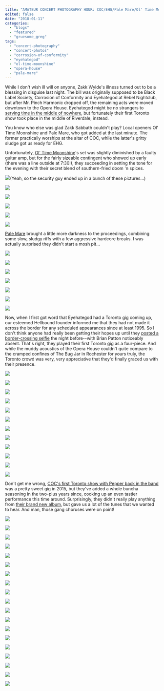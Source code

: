 ```yaml
---
title: "AMATEUR CONCERT PHOTOGRAPHY HOUR: COC/EHG/Pale Mare/Ol' Time Moonshine @ Opera House, January 9, 2018"
edited: false
date: "2018-01-11"
categories:
  - "blogs"
  - "featured"
  - "gruesome_greg"
tags:
  - "concert-photography"
  - "concert-photos"
  - "corrosion-of-conformity"
  - "eyehategod"
  - "ol-time-moonshine"
  - "opera-house"
  - "pale-mare"
---
```


While I don't wish ill will on anyone, Zakk Wylde's illness turned out to be a blessing in disguise last night. The bill was originally supposed to be Black Label Society, Corrosion of Conformity and Eyehategod at Rebel Nightclub, but after Mr. Pinch Harmonic dropped off, the remaining acts were moved downtown to the Opera House. Eyehategod might be no strangers to [serving time in the middle of nowhere](https://www.youtube.com/watch?v=BcTH01-JVug), but fortunately their first Toronto show took place in the middle of Riverdale, instead.

You know who else was glad Zakk Sabbath couldn't play? Local openers Ol' Time Moonshine and Pale Mare, who got added at the last minute. The former practically worships at the altar of COC, while the latter's gritty sludge got us ready for EHG.

Unfortunately, [Ol' Time Moonshine](https://oltimemoonshine.bandcamp.com/)'s set was slightly diminished by a faulty guitar amp, but for the fairly sizeable contingent who showed up early (there was a line outside at 7:30!), they succeeding in setting the tone for the evening with their secret blend of southern-fried doom 'n spices.

[![](https://hellbound.ca/wp-content/uploads/2018/01/IMG_0128.jpg)](https://hellbound.ca/wp-content/uploads/2018/01/IMG_0128.jpg)(Yeah, so the security guy ended up in a bunch of these pictures...)

[![](https://hellbound.ca/wp-content/uploads/2018/01/IMG_0131.jpg)](https://hellbound.ca/wp-content/uploads/2018/01/IMG_0131.jpg)

[![](https://hellbound.ca/wp-content/uploads/2018/01/IMG_0133-1024x768.jpg)](https://hellbound.ca/wp-content/uploads/2018/01/IMG_0133.jpg)

[![](https://hellbound.ca/wp-content/uploads/2018/01/IMG_0139.jpg)](https://hellbound.ca/wp-content/uploads/2018/01/IMG_0139.jpg)

[![](https://hellbound.ca/wp-content/uploads/2018/01/IMG_0140-1024x768.jpg)](https://hellbound.ca/wp-content/uploads/2018/01/IMG_0140.jpg)

[![](https://hellbound.ca/wp-content/uploads/2018/01/IMG_0144.jpg)](https://hellbound.ca/wp-content/uploads/2018/01/IMG_0144.jpg)

[Pale Mare](https://palemareband.bandcamp.com/releases) brought a little more darkness to the proceedings, combining some slow, sludgy riffs with a few aggressive hardcore breaks. I was actually surprised they didn't start a mosh pit...

[![](https://hellbound.ca/wp-content/uploads/2018/01/IMG_0145-1024x503.jpg)](https://hellbound.ca/wp-content/uploads/2018/01/IMG_0145.jpg)

[![](https://hellbound.ca/wp-content/uploads/2018/01/IMG_0147.jpg)](https://hellbound.ca/wp-content/uploads/2018/01/IMG_0147.jpg)

[![](https://hellbound.ca/wp-content/uploads/2018/01/IMG_0149.jpg)](https://hellbound.ca/wp-content/uploads/2018/01/IMG_0149.jpg)

[![](https://hellbound.ca/wp-content/uploads/2018/01/IMG_0150.jpg)](https://hellbound.ca/wp-content/uploads/2018/01/IMG_0150.jpg)

[![](https://hellbound.ca/wp-content/uploads/2018/01/IMG_0152.jpg)](https://hellbound.ca/wp-content/uploads/2018/01/IMG_0152.jpg)

[![](https://hellbound.ca/wp-content/uploads/2018/01/IMG_0157.jpg)](https://hellbound.ca/wp-content/uploads/2018/01/IMG_0157.jpg)

[![](https://hellbound.ca/wp-content/uploads/2018/01/IMG_0158.jpg)](https://hellbound.ca/wp-content/uploads/2018/01/IMG_0158.jpg)

Now, when I first got word that Eyehategod had a Toronto gig coming up, our esteemed Hellbound founder informed me that they had not made it across the border for any scheduled appearances since at least 1995. So I don't think anyone had really been getting their hopes up until they [posted a border-crossing selfie](https://www.facebook.com/OfficialEyeHateGod/photos/a.10150403309940961.411211.22067695960/10156623818240961/?type=3&theater) the night before--with Brian Patton noticeably absent. That's right, they played their first Toronto gig as a four-piece. And while the muddy acoustics of the Opera House couldn't quite compare to the cramped confines of The Bug Jar in Rochester for yours truly, the Toronto crowd was very, very appreciative that they'd finally graced us with their presence.

[![](https://hellbound.ca/wp-content/uploads/2018/01/IMG_0163-1024x768.jpg)](https://hellbound.ca/wp-content/uploads/2018/01/IMG_0163.jpg)

[![](https://hellbound.ca/wp-content/uploads/2018/01/IMG_0166.jpg)](https://hellbound.ca/wp-content/uploads/2018/01/IMG_0166.jpg)

[![](https://hellbound.ca/wp-content/uploads/2018/01/IMG_0169.jpg)](https://hellbound.ca/wp-content/uploads/2018/01/IMG_0169.jpg)

[![](https://hellbound.ca/wp-content/uploads/2018/01/IMG_0170.jpg)](https://hellbound.ca/wp-content/uploads/2018/01/IMG_0170.jpg)

[![](https://hellbound.ca/wp-content/uploads/2018/01/IMG_0174-1024x828.jpg)](https://hellbound.ca/wp-content/uploads/2018/01/IMG_0174.jpg)

[![](https://hellbound.ca/wp-content/uploads/2018/01/IMG_0177.jpg)](https://hellbound.ca/wp-content/uploads/2018/01/IMG_0177.jpg)

[![](https://hellbound.ca/wp-content/uploads/2018/01/IMG_0179.jpg)](https://hellbound.ca/wp-content/uploads/2018/01/IMG_0179.jpg)

[![](https://hellbound.ca/wp-content/uploads/2018/01/IMG_0180.jpg)](https://hellbound.ca/wp-content/uploads/2018/01/IMG_0180.jpg)

[![](https://hellbound.ca/wp-content/uploads/2018/01/IMG_0184-1024x768.jpg)](https://hellbound.ca/wp-content/uploads/2018/01/IMG_0184.jpg)

[![](https://hellbound.ca/wp-content/uploads/2018/01/IMG_0186-1024x768.jpg)](https://hellbound.ca/wp-content/uploads/2018/01/IMG_0186.jpg)

[![](https://hellbound.ca/wp-content/uploads/2018/01/IMG_0188-1024x768.jpg)](https://hellbound.ca/wp-content/uploads/2018/01/IMG_0188.jpg)

[![](https://hellbound.ca/wp-content/uploads/2018/01/IMG_0189-1024x768.jpg)](https://hellbound.ca/wp-content/uploads/2018/01/IMG_0189.jpg)

Don't get me wrong, [COC's first Toronto show with Pepper back in the band](https://hellbound.ca/2015/12/amateur-concert-photography-hour-coc-brant-bjork-saviours-mothership/) was a pretty sweet gig in 2015, but they've added a whole buncha seasoning in the two-plus years since, cooking up an even tastier performance this time around. Surprisingly, they didn't really play anything from [their brand new album](https://hellbound.ca/2017/12/corrosion-conformity-no-cross-no-crown/), but gave us a lot of the tunes that we wanted to hear. And man, those gang choruses were on point!

[![](https://hellbound.ca/wp-content/uploads/2018/01/IMG_0194-1024x768.jpg)](https://hellbound.ca/wp-content/uploads/2018/01/IMG_0194.jpg)

[![](https://hellbound.ca/wp-content/uploads/2018/01/IMG_0198.jpg)](https://hellbound.ca/wp-content/uploads/2018/01/IMG_0198.jpg)

[![](https://hellbound.ca/wp-content/uploads/2018/01/IMG_0199.jpg)](https://hellbound.ca/wp-content/uploads/2018/01/IMG_0199.jpg)

[![](https://hellbound.ca/wp-content/uploads/2018/01/IMG_0202.jpg)](https://hellbound.ca/wp-content/uploads/2018/01/IMG_0202.jpg)

[![](https://hellbound.ca/wp-content/uploads/2018/01/IMG_0205.jpg)](https://hellbound.ca/wp-content/uploads/2018/01/IMG_0205.jpg)

[![](https://hellbound.ca/wp-content/uploads/2018/01/IMG_0210.jpg)](https://hellbound.ca/wp-content/uploads/2018/01/IMG_0210.jpg)

[![](https://hellbound.ca/wp-content/uploads/2018/01/IMG_0213.jpg)](https://hellbound.ca/wp-content/uploads/2018/01/IMG_0213.jpg)

[![](https://hellbound.ca/wp-content/uploads/2018/01/IMG_0219.jpg)](https://hellbound.ca/wp-content/uploads/2018/01/IMG_0219.jpg)

[![](https://hellbound.ca/wp-content/uploads/2018/01/IMG_0223.jpg)](https://hellbound.ca/wp-content/uploads/2018/01/IMG_0223.jpg)

[![](https://hellbound.ca/wp-content/uploads/2018/01/IMG_0225.jpg)](https://hellbound.ca/wp-content/uploads/2018/01/IMG_0225.jpg)

[![](https://hellbound.ca/wp-content/uploads/2018/01/IMG_0226-1024x768.jpg)](https://hellbound.ca/wp-content/uploads/2018/01/IMG_0226.jpg)

[![](https://hellbound.ca/wp-content/uploads/2018/01/IMG_0228-1024x768.jpg)](https://hellbound.ca/wp-content/uploads/2018/01/IMG_0228.jpg)

[![](https://hellbound.ca/wp-content/uploads/2018/01/IMG_0230-1024x768.jpg)](https://hellbound.ca/wp-content/uploads/2018/01/IMG_0230.jpg)

[![](https://hellbound.ca/wp-content/uploads/2018/01/IMG_0231.jpg)](https://hellbound.ca/wp-content/uploads/2018/01/IMG_0231.jpg)

[![](https://hellbound.ca/wp-content/uploads/2018/01/IMG_0235-1024x768.jpg)](https://hellbound.ca/wp-content/uploads/2018/01/IMG_0235.jpg)

[![](https://hellbound.ca/wp-content/uploads/2018/01/IMG_0238-1024x768.jpg)](https://hellbound.ca/wp-content/uploads/2018/01/IMG_0238.jpg)

[![](https://hellbound.ca/wp-content/uploads/2018/01/IMG_0245.jpg)](https://hellbound.ca/wp-content/uploads/2018/01/IMG_0245.jpg)

[![](https://hellbound.ca/wp-content/uploads/2018/01/IMG_0247.jpg)](https://hellbound.ca/wp-content/uploads/2018/01/IMG_0247.jpg)

[![](https://hellbound.ca/wp-content/uploads/2018/01/IMG_0253.jpg)](https://hellbound.ca/wp-content/uploads/2018/01/IMG_0253.jpg)
